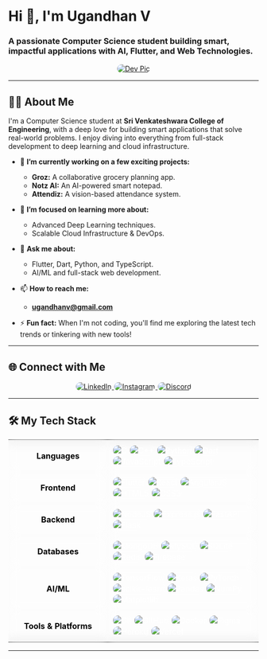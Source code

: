 # Hi 👋, I'm Ugandhan V
### A passionate Computer Science student building smart, impactful applications with AI, Flutter, and Web Technologies.

<p align="center">
  <a href="https://visitcount.itsvg.in">
    <img src="assets/display picture.jpg" alt="Dev Pic"/>
  </a>
</p>

---

## 👨‍💻 About Me

I'm a Computer Science student at **Sri Venkateshwara College of Engineering**, with a deep love for building smart applications that solve real-world problems. I enjoy diving into everything from full-stack development to deep learning and cloud infrastructure.

- 🔭 **I’m currently working on a few exciting projects:**
  - **Groz:** A collaborative grocery planning app.
  - **Notz AI:** An AI-powered smart notepad.
  - **Attendiz:** A vision-based attendance system.

- 🌱 **I’m focused on learning more about:**
  - Advanced Deep Learning techniques.
  - Scalable Cloud Infrastructure & DevOps.

- 💬 **Ask me about:**
  - Flutter, Dart, Python, and TypeScript.
  - AI/ML and full-stack web development.

- 📫 **How to reach me:**
  - **<a href="mailto:ugandhanv@gmail.com">ugandhanv@gmail.com</a>**

- ⚡ **Fun fact:** When I'm not coding, you'll find me exploring the latest tech trends or tinkering with new tools!

---

## 🌐 Connect with Me

<p align="center">
  <a href="https://linkedin.com/in/ugandhan-v" target="_blank">
    <img src="https://img.shields.io/badge/LinkedIn-%23FFFFFF.svg?style=for-the-badge&logo=linkedin&logoColor=%23000000&color=%23282828" alt="LinkedIn"/>
  </a>
  <a href="https://instagram.com/uganthan_1909_" target="_blank">
    <img src="https://img.shields.io/badge/Instagram-%23FFFFFF.svg?style=for-the-badge&logo=Instagram&logoColor=%23000000&color=%23282828" alt="Instagram"/>
  </a>
  <a href="https://discord.gg/ugandhan_v" target="_blank">
    <img src="https://img.shields.io/badge/Discord-%23FFFFFF.svg?style=for-the-badge&logo=discord&logoColor=%23000000&color=%23282828" alt="Discord"/>
  </a>
</p>

---

## 🛠️ My Tech Stack

<style>
  table {
    border: none;
    border-collapse: collapse;
    background: transparent;
    width: 100%;
  }
  td {
    border: none;
    padding: 10px;
    background: rgba(255, 255, 255, 0.1);
    border-radius: 0px;
    backdrop-filter: blur(10px);
    color: #FFFFFF;
  }
  td:first-child {
    font-weight: bold;
    color: #000000; 
  }
  img {
    border-radius: 10px;
    border: 1px solid rgba(255, 255, 255, 0.3);
    transition: all 0.3s ease;
  }
  img:hover {
    background: rgba(255, 255, 255, 0.2);
    transform: scale(1.05);
  }
</style>

<table width="100%">
  <tr>
    <td align="center" width="180">
      <b>Languages</b>
    </td>
    <td>
      <img src="https://img.shields.io/badge/c-%23FFFFFF.svg?style=for-the-badge&logo=c&logoColor=%23000000&color=%23282828" alt="C"/>
      <img src="https://img.shields.io/badge/c++-%23FFFFFF.svg?style=for-the-badge&logo=c%2B%2B&logoColor=%23000000&color=%23282828" alt="C++"/>
      <img src="https://img.shields.io/badge/python-%23FFFFFF.svg?style=for-the-badge&logo=python&logoColor=%23000000&color=%23282828" alt="Python"/>
      <img src="https://img.shields.io/badge/dart-%23FFFFFF.svg?style=for-the-badge&logo=dart&logoColor=%23000000&color=%23282828" alt="Dart"/>
      <img src="https://img.shields.io/badge/javascript-%23FFFFFF.svg?style=for-the-badge&logo=javascript&logoColor=%23000000&color=%23282828" alt="JavaScript"/>
      <img src="https://img.shields.io/badge/typescript-%23FFFFFF.svg?style=for-the-badge&logo=typescript&logoColor=%23000000&color=%23282828" alt="TypeScript"/>
    </td>
  </tr>
  <tr>
    <td align="center">
      <b>Frontend</b>
    </td>
    <td>
      <img src="https://img.shields.io/badge/Flutter-%23FFFFFF.svg?style=for-the-badge&logo=Flutter&logoColor=%23000000&color=%23282828" alt="Flutter"/>
      <img src="https://img.shields.io/badge/react-%23FFFFFF.svg?style=for-the-badge&logo=react&logoColor=%23000000&color=%23282828" alt="React"/>
      <img src="https://img.shields.io/badge/angular.js-%23FFFFFF.svg?style=for-the-badge&logo=angularjs&logoColor=%23000000&color=%23282828" alt="AngularJS"/>
      <img src="https://img.shields.io/badge/html5-%23FFFFFF.svg?style=for-the-badge&logo=html5&logoColor=%23000000&color=%23282828" alt="HTML5"/>
      <img src="https://img.shields.io/badge/css3-%23FFFFFF.svg?style=for-the-badge&logo=css3&logoColor=%23000000&color=%23282828" alt="CSS3"/>
    </td>
  </tr>
  <tr>
    <td align="center">
      <b>Backend</b>
    </td>
    <td>
      <img src="https://img.shields.io/badge/node.js-%23FFFFFF.svg?style=for-the-badge&logo=node.js&logoColor=%23000000&color=%23282828" alt="NodeJS"/>
      <img src="https://img.shields.io/badge/express.js-%23FFFFFF.svg?style=for-the-badge&logo=express&logoColor=%23000000&color=%23282828" alt="Express.js"/>
      <img src="https://img.shields.io/badge/FastAPI-%23FFFFFF.svg?style=for-the-badge&logo=fastapi&logoColor=%23000000&color=%23282828" alt="FastAPI"/>
      <img src="https://img.shields.io/badge/flask-%23FFFFFF.svg?style=for-the-badge&logo=flask&logoColor=%23000000&color=%23282828" alt="Flask"/>
    </td>
  </tr>
  <tr>
    <td align="center">
      <b>Databases</b>
    </td>
    <td>
      <img src="https://img.shields.io/badge/MongoDB-%23FFFFFF.svg?style=for-the-badge&logo=mongodb&logoColor=%23000000&color=%23282828" alt="MongoDB"/>
      <img src="https://img.shields.io/badge/mysql-%23FFFFFF.svg?style=for-the-badge&logo=mysql&logoColor=%23000000&color=%23282828" alt="MySQL"/>
      <img src="https://img.shields.io/badge/sqlite-%23FFFFFF.svg?style=for-the-badge&logo=sqlite&logoColor=%23000000&color=%23282828" alt="SQLite"/>
      <img src="https://img.shields.io/badge/redis-%23FFFFFF.svg?style=for-the-badge&logo=redis&logoColor=%23000000&color=%23282828" alt="Redis"/>
      <img src="https://img.shields.io/badge/firebase-%23FFFFFF.svg?style=for-the-badge&logo=firebase&logoColor=%23000000&color=%23282828" alt="Firebase"/>
    </td>
  </tr>
  <tr>
    <td align="center">
      <b>AI/ML</b>
    </td>
    <td>
      <img src="https://img.shields.io/badge/TensorFlow-%23FFFFFF.svg?style=for-the-badge&logo=TensorFlow&logoColor=%23000000&color=%23282828" alt="TensorFlow"/>
      <img src="https://img.shields.io/badge/Keras-%23FFFFFF.svg?style=for-the-badge&logo=Keras&logoColor=%23000000&color=%23282828" alt="Keras"/>
      <img src="https://img.shields.io/badge/PyTorch-%23FFFFFF.svg?style=for-the-badge&logo=PyTorch&logoColor=%23000000&color=%23282828" alt="PyTorch"/>
      <img src="https://img.shields.io/badge/scikit--learn-%23FFFFFF.svg?style=for-the-badge&logo=scikit-learn&logoColor=%23000000&color=%23282828" alt="scikit-learn"/>
      <img src="https://img.shields.io/badge/pandas-%23FFFFFF.svg?style=for-the-badge&logo=pandas&logoColor=%23000000&color=%23282828" alt="Pandas"/>
      <img src="https://img.shields.io/badge/numpy-%23FFFFFF.svg?style=for-the-badge&logo=numpy&logoColor=%23000000&color=%23282828" alt="NumPy"/>
      <img src="https://img.shields.io/badge/Matplotlib-%23FFFFFF.svg?style=for-the-badge&logo=Matplotlib&logoColor=%23000000&color=%23282828" alt="Matplotlib"/>
    </td>
  </tr>
  <tr>
    <td align="center">
      <b>Tools & Platforms</b>
    </td>
    <td>
      <img src="https://img.shields.io/badge/git-%23FFFFFF.svg?style=for-the-badge&logo=git&logoColor=%23000000&color=%23282828" alt="Git"/>
      <img src="https://img.shields.io/badge/github-%23FFFFFF.svg?style=for-the-badge&logo=github&logoColor=%23000000&color=%23282828" alt="GitHub"/>
      <img src="https://img.shields.io/badge/docker-%23FFFFFF.svg?style=for-the-badge&logo=docker&logoColor=%23000000&color=%23282828" alt="Docker"/>
      <img src="https://img.shields.io/badge/figma-%23FFFFFF.svg?style=for-the-badge&logo=figma&logoColor=%23000000&color=%23282828" alt="Figma"/>
      <img src="https://img.shields.io/badge/heroku-%23FFFFFF.svg?style=for-the-badge&logo=heroku&logoColor=%23000000&color=%23282828" alt="Heroku"/>
      <img src="https://img.shields.io/badge/vercel-%23FFFFFF.svg?style=for-the-badge&logo=vercel&logoColor=%23000000&color=%23282828" alt="Vercel"/>
    </td>
  </tr>
</table>

---

<!-- Proudly created with GPRM ( https://gprm.itsvg.in ) -->
